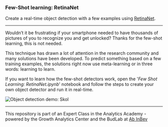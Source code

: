 ### Few-Shot learning: RetinaNet

Create a real-time object detection with a few examples using [RetinaNet](https://arxiv.org/abs/1708.02002). 

---

Wouldn’t it be frustrating if your smartphone needed to have thousands of pictures of you to recognize you and get unlocked? Thanks for the few-shot learning, this is not needed.

This technique has drawn a lot of attention in the research community and many solutions have been developed. To predict something based on a few training examples, the solutions right now use meta-learning or in three words: learning to learn.

If you want to learn how the few-shot detectors work, open the '*Few Shot Learning: RetinaNet.ipynb*' notebook and follow the steps to create your own  object detector and run it in real-time.

![Object detection demo: Skol](./git_media/skol_demo.gif)
<br>




---

This repository is part of an Expert Class in the Analytics Academy - powered by the Growth Analytics Center and the BudLab at  [Ab InBev](https://www.ab-inbev.com/)
